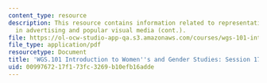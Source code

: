 ```yaml
---
content_type: resource
description: This resource contains information related to representation of gender
  in advertising and popular visual media (cont.).
file: https://ol-ocw-studio-app-qa.s3.amazonaws.com/courses/wgs-101-introduction-to-womens-and-gender-studies-fall-2014/0099767217f173fc3269b10efb16adde_MITWGS_101F14_Sess17.pdf
file_type: application/pdf
resourcetype: Document
title: 'WGS.101 Introduction to Women''s and Gender Studies: Session 17 Lecture Outline'
uid: 00997672-17f1-73fc-3269-b10efb16adde
---
```

